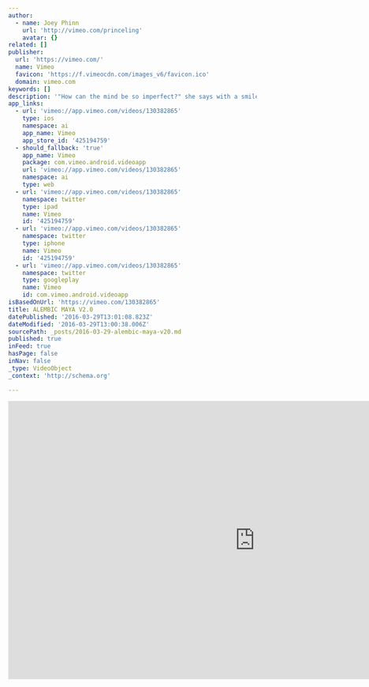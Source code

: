 ```yaml
---
author:
  - name: Joey Phinn
    url: 'http://vimeo.com/princeling'
    avatar: {}
related: []
publisher:
  url: 'https://vimeo.com/'
  name: Vimeo
  favicon: 'https://f.vimeocdn.com/images_v6/favicon.ico'
  domain: vimeo.com
keywords: []
description: '"How can the mind be so imperfect?" she says with a smile. I look at my hands. Bathed in the moonlight, they seem like statues, proportioned to no purpose. "It may well be imperfect," I say, "but it leaves traces. And we can follow those traces, like footsteps in the snow."'
app_links:
  - url: 'vimeo://app.vimeo.com/videos/130382865'
    type: ios
    namespace: ai
    app_name: Vimeo
    app_store_id: '425194759'
  - should_fallback: 'true'
    app_name: Vimeo
    package: com.vimeo.android.videoapp
    url: 'vimeo://app.vimeo.com/videos/130382865'
    namespace: ai
    type: web
  - url: 'vimeo://app.vimeo.com/videos/130382865'
    namespace: twitter
    type: ipad
    name: Vimeo
    id: '425194759'
  - url: 'vimeo://app.vimeo.com/videos/130382865'
    namespace: twitter
    type: iphone
    name: Vimeo
    id: '425194759'
  - url: 'vimeo://app.vimeo.com/videos/130382865'
    namespace: twitter
    type: googleplay
    name: Vimeo
    id: com.vimeo.android.videoapp
isBasedOnUrl: 'https://vimeo.com/130382865'
title: ALEMBIC MAYA V2.0
datePublished: '2016-03-29T13:01:08.823Z'
dateModified: '2016-03-29T13:00:38.006Z'
sourcePath: _posts/2016-03-29-alembic-maya-v20.md
published: true
inFeed: true
hasPage: false
inNav: false
_type: VideoObject
_context: 'http://schema.org'

---
```

<iframe src="https://cdn.embedly.com/widgets/media.html?src=https%3A%2F%2Fplayer.vimeo.com%2Fvideo%2F130382865&amp;url=https%3A%2F%2Fvimeo.com%2F130382865&amp;image=http%3A%2F%2Fi.vimeocdn.com%2Fvideo%2F523546440_1280.jpg&amp;key=b7d04c9b404c499eba89ee7072e1c4f7&amp;type=text%2Fhtml&amp;schema=vimeo" width="1000" height="563" scrolling="no" frameborder="0" allowfullscreen="allowfullscreen" style=""></iframe>